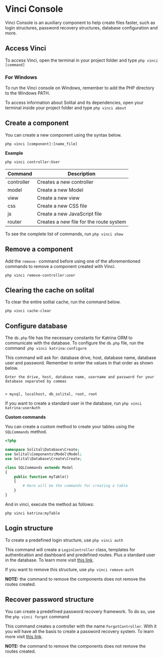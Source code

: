 # Vinci Console

Vinci Console is an auxiliary component to help create files faster, such as login structures, password recovery structures, database configuration and more.

## Access Vinci

To access Vinci, open the terminal in your project folder and type `php vinci [command]`

### For Windows

To run the Vinci console on Windows, remember to add the PHP directory to the Windows PATH.

To access information about Solital and its dependencies, open your terminal inside your project folder and type `php vinci about`

## Create a component
You can create a new component using the syntax below.

```
php vinci [component]:[name_file]
```

**Example**

```
php vinci controller:User
```

| Command    | Description                             |
|------------|-----------------------------------------|
| controller | Creates a new controller                |
| model      | Create a new Model                      |
| view       | Create a new view                       |
| css        | Create a new CSS file                   |
| js         | Create a new JavaScript file            |
| router     | Creates a new file for the route system |

To see the complete list of commands, run `php vinci show`

## Remove a component

Add the `remove-` command before using one of the aforementioned commands to remove a component created with Vinci.

```
php vinci remove-controller:user
```

## Clearing the cache on solital

To clear the entire solital cache, run the command below.

```
php vinci cache-clear
```

## Configure database

The `db.php` file has the necessary constants for Katrina ORM to communicate with the database. To configure the `db.php` file, run the command` php vinci katrina:configure`

This command will ask for: database drive, host, database name, database user and password. Remember to enter the values in that order as shown below.

```shell
Enter the drive, host, database name, username and password for your database separated by commas


> mysql, localhost, db_solital, root, root
```

If you want to create a standard user in the database, run `php vinci katrina:userAuth`

**Custom commands**

You can create a custom method to create your tables using the `SQLCommands` method.

```php
<?php

namespace Solital\Database\Create;
use Solital\Components\Model\Model;
use Solital\Database\Create\Create;

class SQLCommands extends Model
{
    public function myTable()
    {
        # Here will be the commands for creating a table
    }
}
```

And in vinci, execute the method as follows:

```
php vinci katrina:myTable
```

## Login structure

To create a predefined login structure, use `php vinci auth`

This command will create a `LoginController` class, templates for authentication and dashboard and predefined routes. Plus a standard user in the database. To learn more visit [this link](https://solital.github.io/docs-v1/auth).

If you want to remove this structure, use `php vinci remove-auth`

**NOTE:** the command to remove the components does not remove the routes created.

## Recover password structure

You can create a predefined password recovery framework. To do so, use the `php vinci forget` command

This command creates a controller with the name `ForgotController`. With it you will have all the basis to create a password recovery system. To learn more visit [this link](https://solital.github.io/docs-v1/security).

**NOTE:** the command to remove the components does not remove the routes created.